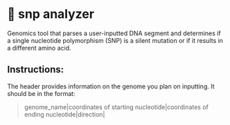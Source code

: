 # 🧬 snp analyzer
Genomics tool that parses a user-inputted DNA segment and determines if a single nucleotide polymorphism (SNP) is a silent mutation or if it results in a different amino acid.

## Instructions:
The header provides information on the genome you plan on inputting. It should be in the format:
  >genome_name|coordinates of starting nucleotide|coordinates of ending nucleotide|direction|
 
